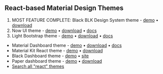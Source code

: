 ## React-based Material Design Themes
1. MOST FEATURE COMPLETE: Black BLK Design System theme - [demo](https://demos.creative-tim.com/blk-design-system-react/?_ga=2.19067643.291739317.1589642456-1516852971.1589642456#/components) &bull; [download](https://demos.creative-tim.com/blk-design-system-react/?_ga=2.19067643.291739317.1589642456-1516852971.1589642456#/documentation/overview)
1. Now UI theme - [demo](https://demos.creative-tim.com/now-ui-dashboard-react/?_ga=2.246493895.291739317.1589642456-1516852971.1589642456#/admin/dashboard) &bull; [download](https://www.creative-tim.com/product/now-ui-dashboard-react) &bull; [docs](https://demos.creative-tim.com/now-ui-dashboard-react/?_ga=2.219730778.291739317.1589642456-1516852971.1589642456#/documentation/tutorial)
1. Light Bootstrap theme - [demo](https://demos.creative-tim.com/light-bootstrap-dashboard-react/?_ga=2.246493895.291739317.1589642456-1516852971.1589642456#/admin/dashboard) &bull; [download](https://www.creative-tim.com/product/light-bootstrap-dashboard-react) &bull; [docs](https://demos.creative-tim.com/light-bootstrap-dashboard-react/?&_ga=2.26886014.291739317.1589642456-1516852971.1589642456#/documentation/getting-started)
* Material Dashboard theme - [demo](https://demos.creative-tim.com/material-dashboard-react/?_ga=2.216587221.291739317.1589642456-1516852971.1589642456#/admin/dashboard) &bull; [download](https://www.creative-tim.com/product/material-dashboard-react) &bull; [docs](https://demos.creative-tim.com/material-dashboard-react/?_ga=2.220918491.291739317.1589642456-1516852971.1589642456#/documentation/tutorial)
* Material Kit React theme - [demo](https://demos.creative-tim.com/material-kit-react/?_ga=2.250869445.291739317.1589642456-1516852971.1589642456#/) &bull; [download](https://www.creative-tim.com/product/material-kit-react)
* Black Dashboard theme - [demo](https://demos.creative-tim.com/black-dashboard-react/?_ga=2.246493895.291739317.1589642456-1516852971.1589642456#/admin/dashboard) &bull; [site](https://www.creative-tim.com/product/black-dashboard-react)
* Paper dashboard theme - [demo](https://demos.creative-tim.com/paper-dashboard-react/?_ga=2.246493895.291739317.1589642456-1516852971.1589642456#/admin/dashboard) &bull; [download](https://www.creative-tim.com/product/paper-dashboard-react)
* [Search all "react" themes](https://www.creative-tim.com/search?utf8=%E2%9C%93&q=react&button=)
